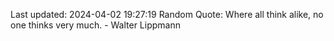 Last updated: 2024-04-02 19:27:19
Random Quote: Where all think alike, no one thinks very much. - Walter Lippmann